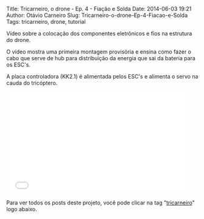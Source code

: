 Title: Tricarneiro, o drone - Ep. 4 - Fiação e Solda
Date: 2014-06-03 19:21
Author: Otávio Carneiro
Slug: Tricarneiro-o-drone-Ep-4-Fiacao-e-Solda
Tags: tricarneiro, drone, tutorial

Vídeo sobre a colocação dos componentes eletrônicos e fios na estrutura
do drone.

O vídeo mostra uma primeira montagem provisória e ensina como fazer o
cabo que serve de hub para distribuição da energia que sai da bateria
para os ESC's.

A placa controladora (KK2.1) é alimentada pelos ESC's e alimenta o servo
na cauda do tricóptero.

<iframe allowfullscreen frameborder="0" height="270" src="//www.youtube.com/embed/RjGQXH8p4R8" width="480"></iframe>

Para ver todos os posts deste projeto, você pode clicar na tag
"[tricarneiro](http://umcarneiro.blogspot.com.br/search/label/tricarneiro)"
logo abaixo.

